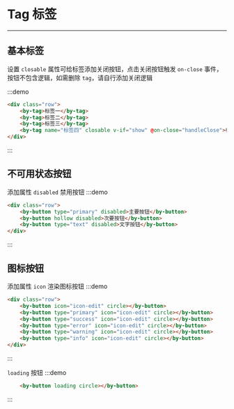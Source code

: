 # Tag 标签

-----

## 基本标签

设置 `closable` 属性可给标签添加关闭按钮，点击关闭按钮触发 `on-close` 事件，按钮不包含逻辑，如需删除 `tag`，请自行添加关闭逻辑

:::demo

```html
<div class="row">
    <by-tag>标签一</by-tag>
    <by-tag>标签二</by-tag>
    <by-tag>标签三</by-tag>
    <by-tag name="标签四" closable v-if="show" @on-close="handleClose">标签四</by-tag>
</div>

```
:::

## 不可用状态按钮

添加属性 `disabled` 禁用按钮
:::demo
```html
<div class="row">
    <by-button type="primary" disabled>主要按钮</by-button>
    <by-button hollow disabled>次要按钮</by-button>
    <by-button type="text" disabled>文字按钮</by-button>
</div>
```
:::


## 图标按钮

添加属性 `icon` 渲染图标按钮
:::demo
```html
<div class="row">
    <by-button icon="icon-edit" circle></by-button>
    <by-button type="primary" icon="icon-edit" circle></by-button>
    <by-button type="success" icon="icon-edit" circle></by-button>
    <by-button type="error" icon="icon-edit" circle></by-button>
    <by-button type="warning" icon="icon-edit" circle></by-button>
    <by-button type="info" icon="icon-edit" circle></by-button>
</div>
```
:::

`loading` 按钮
:::demo
```html
    <by-button loading circle></by-button>
```
:::



<style lang="scss" scoped>
    .row {
        .by-btn + .by-btn {
            margin-left: 8px;
        }

        & + .row {
            margin-top: 20px;
        }
        .by-btn-group .by-btn {
            margin-left: 0;
        }
    }

    .by-btn-group {
        margin-left: 8px;
        margin-top: 16px;
    }
</style>
